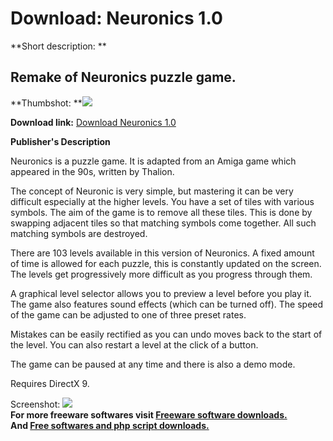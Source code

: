 # Download: Neuronics 1.0

**Short description: **

## Remake of Neuronics puzzle game.

  
**Thumbshot: **![](http://www.freewarefiles.com/screenshot/neuronics1_md.jpg)   
  
**Download link:** [Download Neuronics 1.0](http://freesoftwares.boysofts.com/Neuronics_program_57416.html)  
  

**Publisher's Description**  
  

Neuronics is a puzzle game. It is adapted from an Amiga game which appeared in
the 90s, written by Thalion.

The concept of Neuronic is very simple, but mastering it can be very difficult
especially at the higher levels. You have a set of tiles with various symbols.
The aim of the game is to remove all these tiles. This is done by swapping
adjacent tiles so that matching symbols come together. All such matching
symbols are destroyed.

There are 103 levels available in this version of Neuronics. A fixed amount of
time is allowed for each puzzle, this is constantly updated on the screen. The
levels get progressively more difficult as you progress through them.

A graphical level selector allows you to preview a level before you play it.
The game also features sound effects (which can be turned off). The speed of
the game can be adjusted to one of three preset rates.

Mistakes can be easily rectified as you can undo moves back to the start of
the level. You can also restart a level at the click of a button.

The game can be paused at any time and there is also a demo mode.

Requires DirectX 9.

  
  
Screenshot: ![](http://www.freewarefiles.com/screenshot/neuronics1.jpg)  
**For more freeware softwares visit [Freeware software downloads.](http://freesoftwares.boysofts.com/)**   
**And [Free softwares and php script downloads.](http://www.boysofts.com/)**

